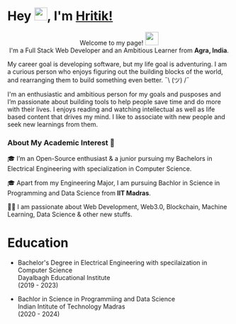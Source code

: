 # Hey <img src="https://github.com/TheDudeThatCode/TheDudeThatCode/blob/master/Assets/Hi.gif" width="29px">, I'm [Hritik!](https://Hritik-Shyam-Gupta.github.io)
<p align="center">Welcome to my page! <img src="https://emojis.slackmojis.com/emojis/images/1531849430/4246/blob-sunglasses.gif?1531849430" width="30"/> </br> I'm a  Full Stack Web Developer and an Ambitious Learner from <b>Agra, India</b>.</p>

<p>
    My career goal is developing software, but my life goal is adventuring. I am a curious person who enjoys figuring out the building blocks of the world, and rearranging them to build something even better. ¯\ (ツ) /¯

I'm an enthusiastic and ambitious person for my goals and pusposes and I’m passionate about building tools to help people save time and do more with their lives. I enjoys reading and watching intellectual as well as life based content that drives my mind. I like to associate with new people and seek new learnings from them.

</p>

### About My Academic Interest 🚀
🎓 I’m an Open-Source enthusiast & a junior pursuing my Bachelors in Electrical Engineering with specialization in Computer Science. </br>

🎓 Apart from my Engineering Major, I am pursuing Bachlor in Science in Programming and Data Science from **IIT Madras**. </br>

👨‍💻  I am passionate about Web Development, Web3.0, Blockchain, Machine Learning, Data Science & other new stuffs.</br>



Education 
===============
- Bachelor's Degree in Electrical Engineering with specilaization in Computer Science </br>
Dayalbagh Educational Institute </br> (2019 - 2023)


- Bachlor in Science in Programmiing and Data Science </br>
Indian Intitute of Technology Madras </br> (2020 - 2024)
